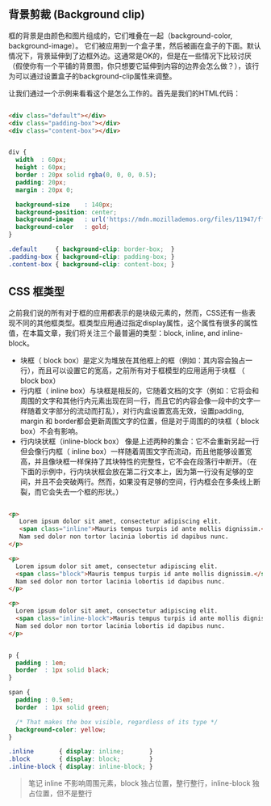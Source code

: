 ## 背景剪裁 (Background clip)

框的背景是由颜色和图片组成的，它们堆叠在一起（background-color, background-image）。 它们被应用到一个盒子里，然后被画在盒子的下面。默认情况下，背景延伸到了边框外边。这通常是OK的，但是在一些情况下比较讨厌（假使你有一个平铺的背景图，你只想要它延伸到内容的边界会怎么做？），该行为可以通过设置盒子的background-clip属性来调整。

让我们通过一个示例来看看这个是怎么工作的。首先是我们的HTML代码：

```html

<div class="default"></div>
<div class="padding-box"></div>
<div class="content-box"></div>

```

```css

div {
  width  : 60px;
  height : 60px;
  border : 20px solid rgba(0, 0, 0, 0.5);
  padding: 20px;
  margin : 20px 0;

  background-size    : 140px;
  background-position: center;
  background-image   : url('https://mdn.mozillademos.org/files/11947/ff-logo.png');
  background-color   : gold;
}

.default     { background-clip: border-box;  }
.padding-box { background-clip: padding-box; }
.content-box { background-clip: content-box; }

```

## CSS 框类型

之前我们说的所有对于框的应用都表示的是块级元素的，然而，CSS还有一些表现不同的其他框类型。框类型应用通过指定display属性，这个属性有很多的属性值，在本篇文章，我们将关注三个最普遍的类型：block, inline, and inline-block。

- 块框（ block box）是定义为堆放在其他框上的框（例如：其内容会独占一行），而且可以设置它的宽高，之前所有对于框模型的应用适用于块框 （ block box）
- 行内框（ inline box）与块框是相反的，它随着文档的文字（例如：它将会和周围的文字和其他行内元素出现在同一行，而且它的内容会像一段中的文字一样随着文字部分的流动而打乱），对行内盒设置宽高无效，设置padding, margin 和 border都会更新周围文字的位置，但是对于周围的的块框（ block box）不会有影响。
- 行内块状框（inline-block box） 像是上述两种的集合：它不会重新另起一行但会像行内框（ inline box）一样随着周围文字而流动，而且他能够设置宽高，并且像块框一样保持了其块特性的完整性，它不会在段落行中断开。（在下面的示例中，行内块状框会放在第二行文本上，因为第一行没有足够的空间，并且不会突破两行。然而，如果没有足够的空间，行内框会在多条线上断裂，而它会失去一个框的形状。）

```html

<p>
   Lorem ipsum dolor sit amet, consectetur adipiscing elit.
   <span class="inline">Mauris tempus turpis id ante mollis dignissim.</span>
   Nam sed dolor non tortor lacinia lobortis id dapibus nunc.
</p>

<p>
  Lorem ipsum dolor sit amet, consectetur adipiscing elit.
  <span class="block">Mauris tempus turpis id ante mollis dignissim.</span>
  Nam sed dolor non tortor lacinia lobortis id dapibus nunc.
</p>

<p>
  Lorem ipsum dolor sit amet, consectetur adipiscing elit.
  <span class="inline-block">Mauris tempus turpis id ante mollis dignissim.</span>
  Nam sed dolor non tortor lacinia lobortis id dapibus nunc.
</p>

```

```css

p {
  padding : 1em;
  border  : 1px solid black;
}

span {
  padding : 0.5em;
  border  : 1px solid green;

  /* That makes the box visible, regardless of its type */
  background-color: yellow;
}

.inline       { display: inline;       }
.block        { display: block;        }
.inline-block { display: inline-block; }

```
> 笔记 inline 不影响周围元素，block 独占位置，整行整行，inline-block 独占位置，但不是整行





